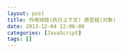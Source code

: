 ```yaml
---
layout: post
title: 作用域链(执行上下文) 原型链(对象)
date: 2013-12-04 12:06:00
categories: [JavaScript]
tags: []
---
```

        